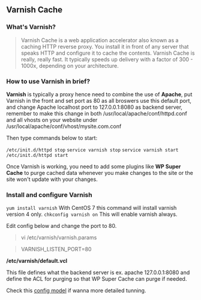 ## Varnish Cache ##

### What's Varnish? ###

> Varnish Cache is a web application accelerator also known as a caching HTTP reverse proxy. You install it in front of any server that speaks HTTP and configure it to cache the contents. Varnish Cache is really, really fast. It typically speeds up delivery with a factor of 300 - 1000x, depending on your architecture. 

### How to use Varnish in brief? ###

**Varnish** is typically a proxy hence need to combine the use of **Apache**, put Varnish in the front and set port as 80 as all broswers use this default port, and change Apache localhost port to 127.0.0.1:8080 as backend server, remember to make this change in both /usr/local/apache/conf/httpd.conf and all vhosts on your website under /usr/local/apache/conf/vhost/mysite.com.conf

Then type commands below to start:

`/etc/init.d/httpd stop`
`service varnish stop`
`service varnish start`
`/etc/init.d/httpd start`

Once Varnish is working, you need to add some plugins like **WP Super Cache** to purge cached data whenever you make changes to the site or the site won't update with your changes.

### Install and configure Varnish ##

`yum install varnish` With CentOS 7 this command will install varnish version 4 only.
`chkconfig varnish on` This will enable varnish always.

Edit config below and change the port to 80.

> vi /etc/varnish/varnish.params

> VARNISH_LISTEN_PORT=80

**/etc/varnish/default.vcl**

This file defines what the backend server is ex. apache 127.0.0.1:8080 and define the ACL for purging so that WP Super Cache can purge if needed.

Check this [config model](https://wiki.mikejung.biz/Varnish) if wanna more detailed tunning.
